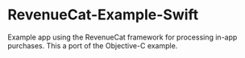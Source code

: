 # RevenueCat-Example-Swift
Example app using the RevenueCat framework for processing in-app purchases. This a port of the Objective-C example.
